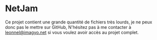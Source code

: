 # NetJam

Ce projet contient une grande quantité de fichiers très lourds, je ne peux donc pas le mettre sur GitHub, N'hésitez pas à me contacter à leonnel@imagyo.net si vous voulez avoir accès au projet complet.